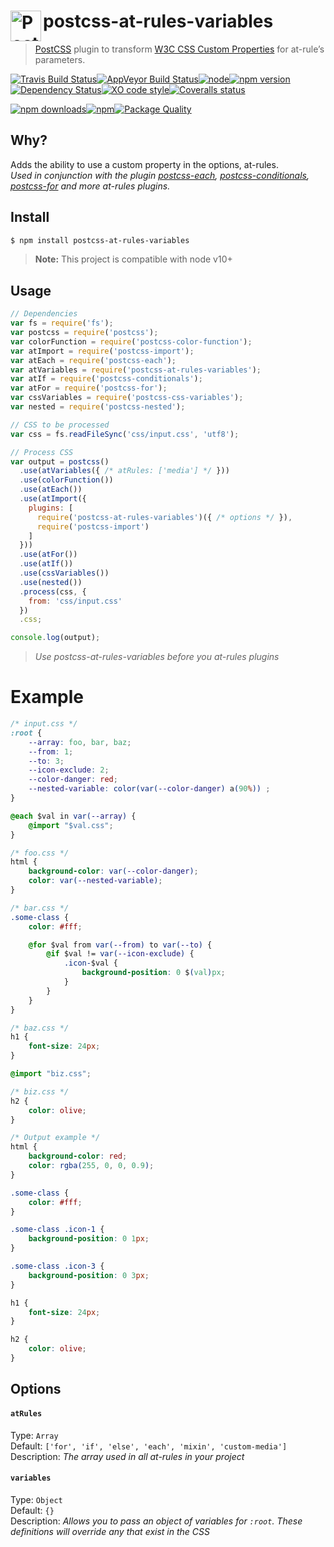 # postcss-at-rules-variables <a href="https://github.com/postcss/postcss"><img align="left" height="49" title="PostCSS" src="http://postcss.github.io/postcss/logo.svg"></a>
> [PostCSS](https://github.com/postcss/postcss) plugin to transform [W3C CSS Custom Properties](http://www.w3.org/TR/css-variables/) for at-rule’s parameters.

[![Travis Build Status](https://img.shields.io/travis/Scrum/postcss-at-rules-variables/master.svg?style=flat-square&label=unix)](https://travis-ci.org/Scrum/postcss-at-rules-variables)[![AppVeyor Build Status](https://img.shields.io/appveyor/ci/GitScrum/postcss-at-rules-variables/master.svg?style=flat-square&label=windows)](https://ci.appveyor.com/project/GitScrum/postcss-at-rules-variables)[![node](https://img.shields.io/node/v/postcss-at-rules-variables.svg?style=flat-square)]()[![npm version](https://img.shields.io/npm/v/postcss-at-rules-variables.svg?style=flat-square)](https://www.npmjs.com/package/postcss-at-rules-variables)[![Dependency Status](https://david-dm.org/Scrum/postcss-at-rules-variables.svg?style=flat-square)](https://david-dm.org/Scrum/postcss-at-rules-variables)[![XO code style](https://img.shields.io/badge/code_style-XO-5ed9c7.svg?style=flat-square)](https://github.com/xojs/xo)[![Coveralls status](https://img.shields.io/coveralls/Scrum/postcss-at-rules-variables.svg?style=flat-square)](https://coveralls.io/r/Scrum/postcss-at-rules-variables)

[![npm downloads](https://img.shields.io/npm/dm/postcss-at-rules-variables.svg?style=flat-square)](https://www.npmjs.com/package/postcss-at-rules-variables)[![npm](https://img.shields.io/npm/dt/postcss-at-rules-variables.svg?style=flat-square)](https://www.npmjs.com/package/postcss-at-rules-variables)[![Package Quality](http://npm.packagequality.com/shield/postcss-at-rules-variables.svg?style=flat-square)](http://packagequality.com/#?package=postcss-at-rules-variables)


## Why?
Adds the ability to use a custom property in the options, at-rules.  
*Used in conjunction with the plugin [postcss-each], [postcss-conditionals], [postcss-for] and more at-rules plugins.*  

## Install

```bash
$ npm install postcss-at-rules-variables
```

> **Note:** This project is compatible with node v10+

## Usage

```js
// Dependencies
var fs = require('fs');
var postcss = require('postcss');
var colorFunction = require('postcss-color-function');
var atImport = require('postcss-import');
var atEach = require('postcss-each');
var atVariables = require('postcss-at-rules-variables');
var atIf = require('postcss-conditionals');
var atFor = require('postcss-for');
var cssVariables = require('postcss-css-variables');
var nested = require('postcss-nested');

// CSS to be processed
var css = fs.readFileSync('css/input.css', 'utf8');

// Process CSS
var output = postcss()
  .use(atVariables({ /* atRules: ['media'] */ }))
  .use(colorFunction())
  .use(atEach())
  .use(atImport({
    plugins: [
      require('postcss-at-rules-variables')({ /* options */ }),
      require('postcss-import')
    ]
  }))
  .use(atFor())
  .use(atIf())
  .use(cssVariables())
  .use(nested())
  .process(css, {
    from: 'css/input.css'
  })
  .css;

console.log(output);
```
> *Use postcss-at-rules-variables before you at-rules plugins*

# Example

```css
/* input.css */
:root {
    --array: foo, bar, baz;
    --from: 1;
    --to: 3;
    --icon-exclude: 2;
    --color-danger: red;
    --nested-variable: color(var(--color-danger) a(90%)) ;
}

@each $val in var(--array) {
    @import "$val.css";
}
```

```css
/* foo.css */
html {
    background-color: var(--color-danger);
    color: var(--nested-variable);
}
```

```css
/* bar.css */
.some-class {
    color: #fff;

    @for $val from var(--from) to var(--to) {
        @if $val != var(--icon-exclude) {
            .icon-$val {
                background-position: 0 $(val)px;
            }
        }
    }
}
```

```css
/* baz.css */
h1 {
    font-size: 24px;
}

@import "biz.css";
```

```css
/* biz.css */
h2 {
    color: olive;
}
```

```css
/* Output example */
html {
    background-color: red;
    color: rgba(255, 0, 0, 0.9);
}

.some-class {
    color: #fff;
}

.some-class .icon-1 {
    background-position: 0 1px;
}

.some-class .icon-3 {
    background-position: 0 3px;
}

h1 {
    font-size: 24px;
}

h2 {
    color: olive;
}

```

## Options

#### `atRules`

Type: `Array`  
Default: `['for', 'if', 'else', 'each', 'mixin', 'custom-media']`  
Description: *The array used in all at-rules in your project*

#### `variables`

Type: `Object`  
Default: `{}`  
Description: *Allows you to pass an object of variables for `:root`. These definitions will override any that exist in the CSS*

[postcss-conditionals]:     https://github.com/andyjansson/postcss-conditionals
[postcss-each]:             https://github.com/outpunk/postcss-each
[postcss-for]:              https://github.com/antyakushev/postcss-for
[testen repo]:              https://github.com/egoist/testen
